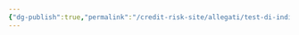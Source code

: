 ```yaml
---
{"dg-publish":true,"permalink":"/credit-risk-site/allegati/test-di-indipendenza-2023-01-05-18-51-43-excalidraw/","tags":["excalidraw"]}
---
```

<style> .container {font-family: sans-serif; text-align: center;} .button-wrapper button {z-index: 1;height: 40px; width: 100px; margin: 10px;padding: 5px;} .excalidraw .App-menu_top .buttonList { display: flex;} .excalidraw-wrapper { height: 800px; margin: 50px; position: relative;} :root[dir="ltr"] .excalidraw .layer-ui__wrapper .zen-mode-transition.App-menu_bottom--transition-left {transform: none;} </style><script src="https://cdn.jsdelivr.net/npm/react@17/umd/react.production.min.js"></script><script src="https://cdn.jsdelivr.net/npm/react-dom@17/umd/react-dom.production.min.js"></script><script type="text/javascript" src="https://cdn.jsdelivr.net/npm/@excalidraw/excalidraw@0/dist/excalidraw.production.min.js"></script><div id="Test_di_indipendenza_2023-01-05_1851.43.excalidraw.md"></div><script>(function(){const InitialData={"type":"excalidraw","version":2,"source":"https://excalidraw.com","elements":[{"type":"image","version":4,"versionNonce":977390026,"isDeleted":false,"id":"-junVubCWfJxZXe-Ebi-l","fillStyle":"hachure","strokeWidth":1,"strokeStyle":"solid","roughness":1,"opacity":100,"angle":0,"x":-635,"y":-70.5,"strokeColor":"transparent","backgroundColor":"transparent","width":1224,"height":308,"seed":1691807062,"groupIds":[],"strokeSharpness":"round","boundElements":[],"updated":1672941104828,"link":null,"locked":false,"status":"pending","fileId":"27e07730c4d7d6f675e8e1019c0d87b035e5ff41","scale":[1,1]},{"id":"QU5BIU661iHtWGR2bTTnx","type":"arrow","x":-344.34420239096266,"y":-60.42751835048128,"width":102.69522560418926,"height":79.29321676345177,"angle":0,"strokeColor":"#d9480f","backgroundColor":"transparent","fillStyle":"hachure","strokeWidth":1,"strokeStyle":"solid","roughness":1,"opacity":100,"groupIds":[],"strokeSharpness":"round","seed":1525682134,"version":98,"versionNonce":856483094,"isDeleted":false,"boundElements":null,"updated":1672941255458,"link":null,"locked":false,"points":[[0,0],[102.69522560418926,-79.29321676345177]],"lastCommittedPoint":[96.38723923004397,-116.038986349992],"startBinding":null,"endBinding":{"elementId":"QiZwgds6","focus":0.8918282900436132,"gap":11.796089118097086},"startArrowhead":null,"endArrowhead":"arrow"},{"id":"QiZwgds6","type":"text","x":-229.85288766867632,"y":-167.9937305409001,"width":428.03807327452,"height":23.846132215850695,"angle":0,"strokeColor":"#d9480f","backgroundColor":"transparent","fillStyle":"hachure","strokeWidth":1,"strokeStyle":"solid","roughness":1,"opacity":100,"groupIds":["fgEWAJDoTl_AprSWS1Xc7"],"strokeSharpness":"sharp","seed":170596234,"version":139,"versionNonce":2063870154,"isDeleted":false,"boundElements":[{"id":"QU5BIU661iHtWGR2bTTnx","type":"arrow"}],"updated":1672941252220,"link":null,"locked":false,"text":"Frequenza osservate meno frequenza teorica","rawText":"Frequenza osservate meno frequenza teorica","fontSize":19.076905772680558,"fontFamily":1,"textAlign":"left","verticalAlign":"top","baseline":16.846132215850695,"containerId":null,"originalText":"Frequenza osservate meno frequenza teorica"},{"id":"7B4jMQID6bS2BuLgFFFzB","type":"line","x":-237.66316196172022,"y":-142.3916212397872,"width":437.3772331737782,"height":0,"angle":0,"strokeColor":"#d9480f","backgroundColor":"transparent","fillStyle":"hachure","strokeWidth":1,"strokeStyle":"solid","roughness":0,"opacity":100,"groupIds":["fgEWAJDoTl_AprSWS1Xc7"],"strokeSharpness":"round","seed":609538390,"version":123,"versionNonce":1859682186,"isDeleted":false,"boundElements":null,"updated":1672941252221,"link":null,"locked":false,"points":[[0,0],[437.3772331737782,0]],"lastCommittedPoint":null,"startBinding":null,"endBinding":null,"startArrowhead":null,"endArrowhead":null},{"id":"ccHcGWpN","type":"text","x":-108.23512702963825,"y":-137.94479100970753,"width":171.692151954125,"height":23.846132215850695,"angle":0,"strokeColor":"#d9480f","backgroundColor":"transparent","fillStyle":"hachure","strokeWidth":1,"strokeStyle":"solid","roughness":0,"opacity":100,"groupIds":["fgEWAJDoTl_AprSWS1Xc7"],"strokeSharpness":"sharp","seed":1805399702,"version":117,"versionNonce":1754830358,"isDeleted":false,"boundElements":null,"updated":1672941252221,"link":null,"locked":false,"text":"Frequenza teorica","rawText":"Frequenza teorica","fontSize":19.076905772680554,"fontFamily":1,"textAlign":"left","verticalAlign":"top","baseline":16.846132215850695,"containerId":null,"originalText":"Frequenza teorica"}],"appState":{"theme":"light","viewBackgroundColor":"#ffffff","currentItemStrokeColor":"#d9480f","currentItemBackgroundColor":"transparent","currentItemFillStyle":"hachure","currentItemStrokeWidth":1,"currentItemStrokeStyle":"solid","currentItemRoughness":0,"currentItemOpacity":100,"currentItemFontFamily":1,"currentItemFontSize":16,"currentItemTextAlign":"left","currentItemStrokeSharpness":"sharp","currentItemStartArrowhead":null,"currentItemEndArrowhead":"arrow","scrollX":901.1440730007806,"scrollY":308.64799506343206,"zoom":{"value":0.8548852013221511},"currentItemLinearStrokeSharpness":"round","gridSize":null,"colorPalette":{}},"files":{}};InitialData.scrollToContent=true;App=()=>{const e=React.useRef(null),t=React.useRef(null),[n,i]=React.useState({width:void 0,height:void 0});return React.useEffect(()=>{i({width:t.current.getBoundingClientRect().width,height:t.current.getBoundingClientRect().height});const e=()=>{i({width:t.current.getBoundingClientRect().width,height:t.current.getBoundingClientRect().height})};return window.addEventListener("resize",e),()=>window.removeEventListener("resize",e)},[t]),React.createElement(React.Fragment,null,React.createElement("div",{className:"excalidraw-wrapper",ref:t},React.createElement(ExcalidrawLib.Excalidraw,{ref:e,width:n.width,height:n.height,initialData:InitialData,viewModeEnabled:!0,zenModeEnabled:!0,gridModeEnabled:!1})))},excalidrawWrapper=document.getElementById("Test_di_indipendenza_2023-01-05_1851.43.excalidraw.md");ReactDOM.render(React.createElement(App),excalidrawWrapper);})();</script>
